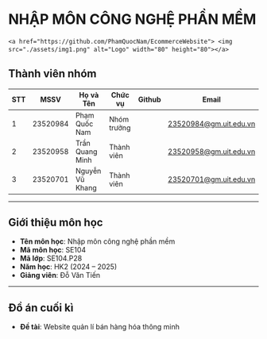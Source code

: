 # NHẬP MÔN CÔNG NGHỆ PHẦN MỀM
    <a href="https://github.com/PhamQuocNam/EcommerceWebsite"> <img src="./assets/img1.png" alt="Logo" width="80" height="80"></a>

## Thành viên nhóm

| STT | MSSV     | Họ và Tên          | Chức vụ      | Github                | Email                         |
|-----|----------|-------------------|--------------|----------------------|------------------------------|
| 1   | 23520984 | Phạm Quốc Nam     | Nhóm trưởng  |  | 23520984@gm.uit.edu.vn |
| 2   | 23520958 | Trần Quang Minh   | Thành viên   |  | 23520958@gm.uit.edu.vn |
| 3   | 23520701 | Nguyễn Vũ Khang    | Thành viên   |  | 23520701@gm.uit.edu.vn |

---

## Giới thiệu môn học

- **Tên môn học**: Nhập môn công nghệ phần mềm  
- **Mã môn học**: SE104  
- **Mã lớp**: SE104.P28
- **Năm học**: HK2 (2024 – 2025)  
- **Giảng viên**: Đỗ Văn Tiến

---

## Đồ án cuối kì

- **Đề tài**: Website quản lí bán hàng hóa thông minh
